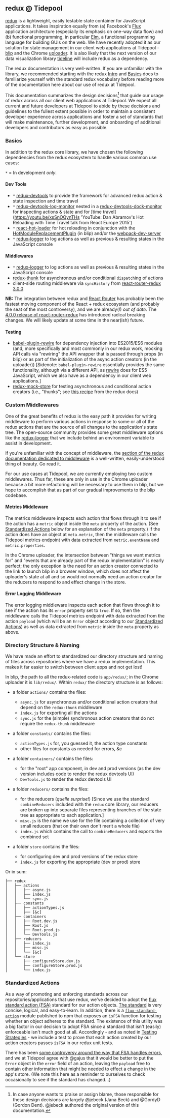 ## redux @ Tidepool

[redux](https://github.com/reactjs/redux 'GitHub: redux') is a lightweight, easily testable state container for JavaScript applications. It takes inspiration equally from (a) Facebook's [Flux](http://facebook.github.io/flux/ 'Facebook: Flux') application architecture (especially its emphasis on one-way data flow) and (b) functional programming, in particular [Elm](http://elm-lang.org/ 'Elm'), a functional programming language for building GUIs on the web. We have recently adopted it as our solution for state management in our client web applications at Tidepool - [blip](https://github.com/tidepool-org/blip 'GitHub: blip') and the Chrome [uploader](https://github.com/tidepool-org/chrome-uploader 'GitHub: chrome-uploader'). It is also likely that the next version of our data visualization library [tideline](https://github.com/tidepool-org/tideline 'GitHub: tideline') will include redux as a dependency.

The redux documentation is very well-written. If you are unfamiliar with the library, we recommended starting with the redux [Intro](http://redux.js.org/docs/introduction/index.html 'redux docs: Intro') and [Basics](http://redux.js.org/docs/basics/index.html 'redux docs: Basics') docs to familiarize yourself with the standard redux vocabulary before reading more of the documentation here about our use of redux at Tidepool.

This documentation summarizes the design decisions[^a] that guide our usage of redux across all our client web applications at Tidepool. We expect all current and future developers at Tidepool to abide by these decisions and guidelines to the fullest extent possible in order to maintain a consistent developer experience across applications and foster a set of standards that will make maintenance, further development, and onboarding of additional developers and contributors as easy as possible.

### Basics

In addition to the redux core library, we have chosen the following dependencies from the redux ecosystem to handle various common use cases:

`*` = In development *only*.

#### Dev Tools

- `*` [redux-devtools](https://github.com/gaearon/redux-devtools 'GitHub: redux-devtools') to provide the framework for advanced redux action & state inspection and time travel
- `*` [redux-devtools-log-monitor](https://github.com/gaearon/redux-devtools-log-monitor 'GitHub: redux-devtools-log-monitor') nested in a [redux-devtools-dock-monitor](https://github.com/gaearon/redux-devtools-dock-monitor 'GitHub: redux-devtools-dock-monitor') for inspecting actions & state and for [time travel](https://youtu.be/xsSnOQynTHs 'YouTube: Dan Abramov's Hot Reloading with Time Travel talk from React Europe 2015')
- `*` [react-hot-loader](https://github.com/gaearon/react-hot-loader 'GitHub: react-hot-loader') for hot reloading in conjunction with the [HotModuleReplacementPlugin](https://github.com/webpack/docs/wiki/list-of-plugins#hotmodulereplacementplugin 'GitHub: webpack HotModuleReplacementPlugin') (in blip) and/or the [webpack-dev-server](https://webpack.github.io/docs/webpack-dev-server.html 'webpack dev server')
- `*` [redux-logger](https://github.com/fcomb/redux-logger 'GitHub: redux-logger') to log actions as well as previous & resulting states in the JavaScript console

#### Middlewares

- `*` [redux-logger](https://github.com/fcomb/redux-logger 'GitHub: redux-logger') to log actions as well as previous & resulting states in the JavaScript console
- [redux-thunk](https://github.com/gaearon/redux-thunk 'GitHub: redux-thunk') for asynchronous and/or conditional `dispatch`ing of actions
- client-side routing middleware via `syncHistory` from [react-router-redux 3.0.0](https://github.com/reactjs/react-router-redux/tree/3.0.0 'GitHub: react-router-redux 3.0.0')

**NB:** The integration between redux and [React Router](https://github.com/reactjs/react-router 'GitHub: React Router') has probably been the fastest moving component of the React + redux ecosystem (and probably the seat of the most controversy), and we are already(!) *out of date*. The [4.0.0 release of react-router-redux](https://github.com/reactjs/react-router-redux/releases/tag/v4.0.0 'GitHub: react-router-redux v4.0.0') has introduced radical breaking changes. We will likely update at some time in the near(ish) future.

#### Testing

- [babel-plugin-rewire](https://github.com/speedskater/babel-plugin-rewire 'GitHub: babel-plugin-rewire') for dependency injection into ES2015/ES6 modules (and, more specifically and most commonly in our redux work, mocking API calls via "rewiring" the API wrapper that is passed through props (in blip) or as part of the initialization of the async action creators (in the uploader)) [Sidenote: `babel-plugin-rewire` essentially provides the same functionality, although via a different API, as [rewire](https://github.com/jhnns/rewire 'GitHub: rewire') does for ES5 JavaScript, which we also have as a dependency in our client web applications.]
- [redux-mock-store](https://github.com/arnaudbenard/redux-mock-store 'GitHub: redux-mock-store') for testing asynchronous and conditional action creators (i.e., "thunks"; see [this recipe](http://redux.js.org/docs/recipes/WritingTests.html#async-action-creators 'redux.js.org: Writing Tests for async action creators') from the redux docs)

### Custom Middlewares

One of the great benefits of redux is the easy path it provides for writing middleware to perform various actions in response to some or all of the redux actions that are the source of all changes to the application's state tree. The open-source community provides some great middleware options like the [redux-logger](https://github.com/fcomb/redux-logger 'GitHub: redux-logger') that we include behind an environment variable to assist in development.

If you're unfamiliar with the concept of middleware, the [section of the redux documentation dedicated to middleware](http://redux.js.org/docs/advanced/Middleware.html 'Redux ') is a well-written, easily-understood thing of beauty. Go read it.

For our use cases at Tidepool, we are currently employing two custom middlewares. Thus far, these are only in use in the Chrome uploader because a bit more refactoring will be necessary to use them in blip, but we hope to accomplish that as part of our gradual improvements to the blip codebase.

#### Metrics Middleware

The metrics middleware inspects each action that flows through it to see if the action has a `metric` object inside the `meta` property of the action. (See [Standardized Actions](#standardized-actions) below for an explanation of the `meta` property.) If the action does have an object at `meta.metric`, then the middleware calls the Tidepool metrics endpoint with data extracted from `metric.eventName` and `metric.properties`.

In the Chrome uploader, the intersection between "things we want metrics for" and "events that are already part of the redux implementation" is nearly perfect; the only exception is the need for an action creator connected to the link to launch blip in a browser window, which does not affect the uploader's state at all and so would not normally need an action creator for the reducers to respond to and effect change in the store.

#### Error Logging Middleware

The error logging middleware inspects each action that flows through it to see if the action has its `error` property set to `true`. If so, then the middleware calls the Tidepool metrics endpoint with data extracted from the action `payload` (which will be an `Error` object according to our [Standardized Actions](#standardized-actions)) as well as data extracted from `metric` inside the `meta` property as above.

### Directory Structure & Naming

We have made an effort to standardized our directory structure and naming of files across repositories where we have a redux implementation. This makes it far easier to switch between client apps and not get lost!

In blip, the path to all the redux-related code is `app/redux/`; in the Chrome uploader it is `lib/redux/`. Within `redux/` the directory structure is as follows:

- a folder `actions/` contains the files:
    + `async.js` for asynchronous and/or conditional action creators that depend on the `redux-thunk` middleware
    + `index.js` for exporting all the actions
    + `sync.js` for the (simple) synchronous action creators that do not require the `redux-thunk` middleware


 - a folder `constants/` contains the files:
    + `actionTypes.js` for, you guessed it, the action type constants
    + other files for constants as needed for errors, &c


 - a folder `containers/` contains the files:
    + for the "root" app component, in dev and prod versions (as the dev version includes code to render the redux devtools UI)
    + `DevTools.js` to render the redux devtools UI


 - a folder `reducers/` contains the files:
    + for the reducers (*quelle surprise!*) [Since we use the standard `combineReducers` included with the `redux` core library, our reducers are broken up into separate files representing branches of the state tree as appropriate to each application.]
    + `misc.js` is the name we use for the file containing a collection of very small reducers (that on their own don't merit a whole file)
    + `index.js` which contains the call to `combineReducers` and exports the combined set


 - a folder `store` contains the files:
    + for configuring dev and prod versions of the redux store
    + `index.js` for exporting the appropriate (dev or prod) store

Or in sum:

```
├── redux
│   ├── actions
│   │   ├── async.js
│   │   ├── index.js
│   │   └── sync.js
│   ├── constants
│   │   ├── actionTypes.js
│   │   ├── [&c]
│   ├── containers
│   │   ├── Root.dev.js
│   │   ├── Root.js
│   │   ├── Root.prod.js
│   │   └── DevTools.js
│   ├── reducers
│   │   ├── index.js
│   │   ├── misc.js
│   │   └── [&c]
│   └── store
│       ├── configureStore.dev.js
│       ├── configureStore.prod.js
│       └── index.js
```

### Standardized Actions

As a way of promoting and enforcing standards across our repositories/applications that use redux, we've decided to adopt the [flux standard action (FSA)](https://github.com/acdlite/flux-standard-action 'GitHub: Flux Standard Action') standard for our action objects. [The standard](https://github.com/acdlite/flux-standard-action#actions 'FSA: Actions') is very concise, logical, and easy-to-learn. In addition, there is a [`flux-standard-action`](https://www.npmjs.com/package/flux-standard-action 'npm: flux-standard-action') module published to npm that exposes an `isFSA` function for testing whether an object adheres to the standard. The existence of this utility was a big factor in our decision to adopt FSA since a standard that isn't (easily) enforceable isn't much good at all. Accordingly - and as noted in [Testing Strategies](testing.md 'Testing Strategies') - we include a test to prove that each action created by our action creators passes `isFSA` in our redux unit tests.

There has been [some controversy around the way that FSA handles errors](https://github.com/acdlite/flux-standard-action/issues/17 'GitHub: FSA issue #17'), and we at Tidepool agree with @gajus that it would be better to put the `Error` object in the `error` field of an action, leaving the `payload` free to contain other information that might be needed to effect a change in the app's store. (We note this here as a reminder to ourselves to check occasionally to see if the standard has changed...)

[^a]: In case anyone wants to praise or assign blame, those responsible for these design decisions are largely @jebeck (Jana Beck) and @GordyD (Gordon Dent). @jebeck authored the original version of this documentation.
